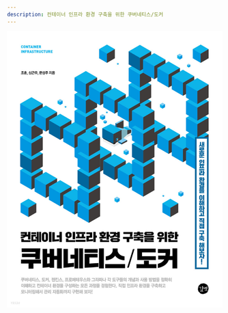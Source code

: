 ```yaml
---
description: 컨테이너 인프라 환경 구축을 위한 쿠버네티스/도커
---
```


[![컨테이너 인프라 환경 구축을 위한 쿠버네티스/도커(2021)](./kubernates-docker-cover.jpeg)](http://www.yes24.com/Product/Goods/102099414)
